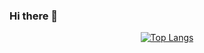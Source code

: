### Hi there 👋

<!--
**RchLi/RchLi** is a ✨ _special_ ✨ repository because its `README.md` (this file) appears on your GitHub profile.

Here are some ideas to get you started:

- 🔭 I’m currently working on ...
- 🌱 I’m currently learning ...
- 👯 I’m looking to collaborate on ...
- 🤔 I’m looking for help with ...
- 💬 Ask me about ...
- 📫 How to reach me: ...
- 😄 Pronouns: ...
- ⚡ Fun fact: ...
-->

<div align="center">
  
[![Top Langs](https://github-readme-stats.vercel.app/api/top-langs/?username=RchLi&langs_count=3&hide=jupyter,shell)](https://github.com/anuraghazra/github-readme-stats)
  
</div>

<!-- ![Customized Card](https://github-readme-stats.vercel.app/api/pin?username=RchLi&repo=sgm&title_color=fff&icon_color=f9f9f9&text_color=9f9f9f&bg_color=151515) -->
